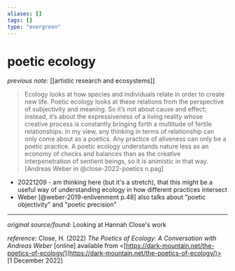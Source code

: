 ```yaml
---
aliases: []
tags: []
type: "evergreen"
---
```


# poetic ecology

_previous note:_ [[artistic research and ecosystems]]

> Ecology looks at how species and individuals relate in order to create new life. Poetic ecology looks at these relations from the perspective of subjectivity and meaning. So it’s not about cause and effect; instead, it’s about the expressiveness of a living reality whose creative process is constantly bringing forth a multitude of fertile relationships. In my view, any thinking in terms of relationship can only come about as a poetics. Any practice of aliveness can only be a poetic practice. A poetic ecology understands nature less as an economy of checks and balances than as the creative interpenetration of sentient beings, so it is animistic in that way.[Andreas Weber in @close-2022-poetics n.pag]

- 20221209 - am thinking here (but it's a stretch), that this might be a useful way of understanding ecology in how different practices intersect
- Weber [@weber-2019-enlivenment p.48] also talks about "poetic objectivity" and "poetic precision"

---

_original source/found:_ Looking at Hannah Close's work

_reference:_ Close, H. (2022) _The Poetics of Ecology: A Conversation with Andreas Weber_ [online] available from <[https://dark-mountain.net/the-poetics-of-ecology/](https://dark-mountain.net/the-poetics-of-ecology/)> [1 December 2022]



